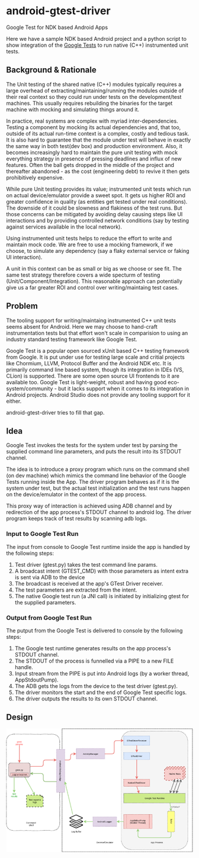 # android-gtest-driver
Google Test for NDK based Android Apps

Here we have a sample NDK based Android project and a python script to
show integration of the [Google
Tests]((https://github.com/google/googletest)) to run native (C++)
instrumented unit tests.

## Background & Rationale

The Unit testing of the shared native (C++) modules typically requires
a large overhead of extracting/maintaining/running the modules outside
of their real context so they could run under tests on the
development/test machines. This usually requires rebuilding the
binaries for the target machine with mocking and simulating things
around it.

In practice, real systems are complex with myriad
inter-dependencies. Testing a component by mocking its actual
dependencies and, that too, outside of its actual run-time context is
a complex, costly and tedious task. It is also hard to guarantee that
the module under test will behave in exactly the same way in both
test(dev box) and production environment. Also, it becomes
increasingly hard to maintain the pure unit testing with mock
everything strategy in presence of pressing deadlines and influx of
new features. Often the ball gets dropped in the middle of the project
and thereafter abandoned - as the cost (engineering debt) to revive it
then gets prohibitively expensive.

While pure Unit testing provides its value; instrumented unit tests
which run on actual device/emulator provide a sweet spot. It gets us
higher ROI and greater confidence in quality (as entities get tested
under real conditions). The downside of it could be slowness and
flakiness of the test runs. But those concerns can be mitigated by
avoiding delay causing steps like UI interactions and by providing
controlled network conditions (say by testing against services
available in the local network).

Using instrumented unit tests helps to reduce the effort to write and
maintain mock code. We are free to use a mocking framework, if we
choose, to simulate any dependency (say a flaky external service or
faking UI interaction).

A unit in this context can be as small or big as we choose or see
fit. The same test strategy therefore covers a wide specturm of
testing (Unit/Component/Integration). This reasonable approach can
potentially give us a far greater ROI and control over
writing/maintaing test cases.

## Problem

The tooling support for writing/maintaing instrumented C++ unit tests
seems absent for Android.  Here we may choose to hand-craft
instrumentation tests but that effort won't scale in comparision to
using an industry standard testing framework like Google Test. 

Google Test is a popular open sourced xUnit based C++ testing
framework from Google. It is put under use for testing large scale and
critial projects like Chormium, LLVM, Protocol Buffer and the Android
NDK etc. It is primarily command line based system, though its
integration in IDEs (VS, CLion) is supported. There are some open
source UI frontends to it are available too. Google Test is
light-weight, robust and having good eco-system/community - but it
lacks support when it comes to its integration in Android
projects. Android Studio does not provide any tooling support for it
either.

android-gtest-driver tries to fill that gap.

## Idea

Google Test invokes the tests for the system under test by parsing the
supplied command line parameters, and puts the result into its STDOUT
channel.

The idea is to introduce a proxy program which runs on the command
shell (on dev machine) which mimics the command line behavior of the
Google Tests running inside the App. The driver program behaves as if
it is the system under test, but the actual test initialization and
the test runs happen on the device/emulator in the context of the app
process.

This proxy way of interaction is achieved using ADB channel and by
redirection of the app process's STDOUT channel to android log. The
driver program keeps track of test results by scanning adb logs.

### Input to Google Test Run

The input from console to Google Test runtime inside the app is
handled by the following steps:

1. Test driver (gtest.py) takes the test command line params.
2. A broadcast intent (GTEST_CMD) with those parameters as intent extra is sent via ADB to the device
3. The broadcast is received at the app's GTest Driver receiver.
4. The test parameters are extracted from the intent.
5. The native Google test run (a JNI call) is initiated by initializing gtest for the supplied parameters.

### Output from Google Test Run

The putput from the Google Test is delivered to console by the
following steps:

1. The Google test runtime generates results on the app process's STDOUT channel.
2. The STDOUT of the process is funnelled via a PIPE to a new FILE handle. 
3. Input stream from the PIPE is put into Android logs (by a worker thread, AppStdoutPump).
4. The ADB gets the logs from the device to the test driver (gtest.py).
5. The driver monitors the start and the end of Google Test specific logs.
6. The driver outputs the results to its own STDOUT channel.

## Design

![Android Google Test Driver](android_gtest_driver.png)
